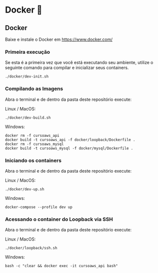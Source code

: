 # Docker 🐳    
## Docker
Baixe e instale o Docker em https://www.docker.com/ 
### Primeira execução
Se esta é a primeira vez que você está executando seu ambiente, utilize o seguinte comando para compilar e inicializar
seus containers.
```  
./docker/dev-init.sh
```

### Compilando as Imagens
Abra o terminal e de dentro da pasta deste repositório execute:

Linux / MacOS:
```
./docker/dev-build.sh
```

Windows:
```
docker rm -f cursoaws_api
docker build -t cursoaws_api -f docker/loopback/Dockerfile .
docker rm -f cursoaws_mysql
docker build -t cursoaws_mysql -f docker/mysql/Dockerfile .
```

### Iniciando os containers
Abra o terminal e de dentro da pasta deste repositório execute:

Linux / MacOS:
```
./docker/dev-up.sh
```

Windows:
```
docker-compose --profile dev up
```
### Acessando o container do Loopback via SSH
Abra o terminal e de dentro da pasta deste repositório execute:

Linux / MacOS:
```
./docker/loopback/ssh.sh
```

Windows:
```
bash -c "clear && docker exec -it cursoaws_api bash"
```